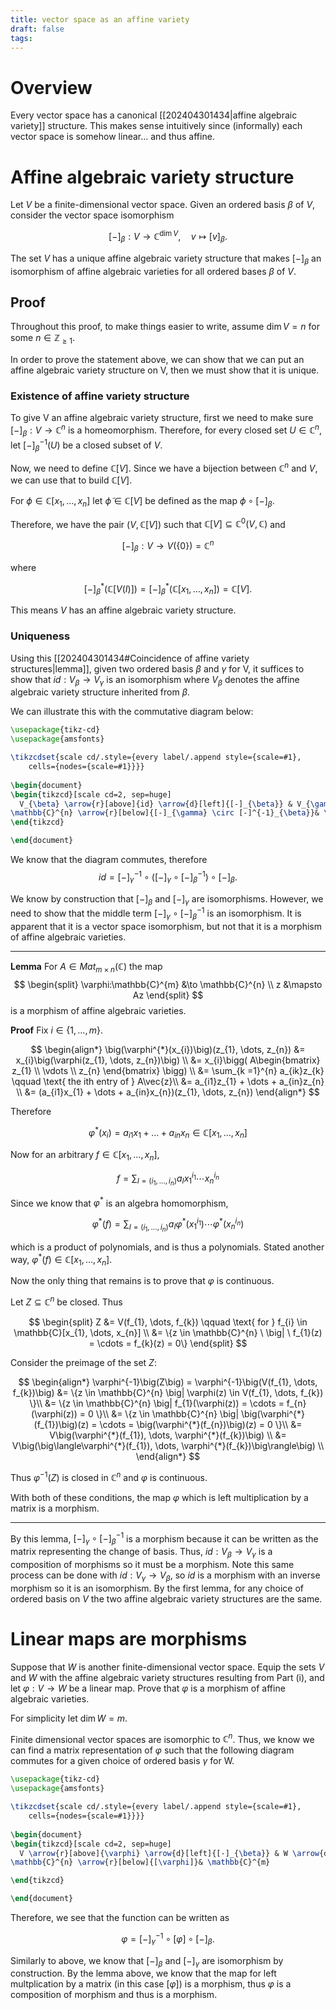 ```yaml
---
title: vector space as an affine variety
draft: false
tags:
---
```


# Overview
Every vector space has a canonical [[202404301434|affine algebraic variety]] structure. 
This makes sense intuitively since (informally) each vector space is somehow linear... and thus affine. 

# Affine algebraic variety structure
Let $V$ be a finite-dimensional vector space. Given an ordered basis $\beta$ of $V$, consider the vector space isomorphism

$$[-]_{\beta}:V\longrightarrow\mathbb{C}^{\dim V},\quad v\mapsto[v]_{\beta}.$$

The set $V$ has a unique affine algebraic variety structure that makes $[-]_{\beta}$ an isomorphism of affine algebraic varieties for all ordered bases $\beta$ of $V$.

## Proof
Throughout this proof, to make things easier to write, assume $\dim V = n$ for some $n \in \mathbb{Z}_{\geq 1}$.

In order to prove the statement above, we can show that we can put an affine algebraic variety structure on V, then we must show that it is unique.

### Existence of affine variety structure
To give V an affine algebraic variety structure, first we need to make sure $[-]_{\beta}:V \to \mathbb{C}^{n}$ is a homeomorphism.
Therefore, for every closed set $U \in \mathbb{C}^{n}$, let $[-]_{\beta}^{-1}(U)$ be a closed subset of $V$.

Now, we need to define $\mathbb{C}[V]$.
Since we have a bijection between $\mathbb{C}^{n}$ and $V$, we can use that to build $\mathbb{C}[V]$.

For $\phi \in \mathbb{C}[x_{1}, \dots, x_{n}]$ let $\tilde{\phi} \in \mathbb{C}[V]$ be defined as the map $\phi \circ [-]_{\beta}$.

Therefore, we have the pair $(V, \mathbb{C}[V])$ such that $\mathbb{C}[V] \subseteq \mathbb{C}^{0}(V, \mathbb{C})$ and

$$
[-]_{\beta}:V \to V(\{0\}) = \mathbb{C}^{n} 
$$

where

$$ [-]_{\beta}^{*}(\mathbb{C}[V(I)]) = [-]_{\beta}^{*}(\mathbb{C}[x_{1}, \dots, x_{n}]) = \mathbb{C}[V].$$

This means $V$ has an affine algebraic variety structure.

### Uniqueness 
Using this [[202404301434#Coincidence of affine variety structures|lemma]], given two ordered basis $\beta$ and $\gamma$ for V, it suffices to show that $id:V_{\beta} \to V_{\gamma}$ is an isomorphism where $V_{\beta}$ denotes the affine algebraic variety structure inherited from $\beta$.

We can illustrate this with the commutative diagram below:
```tikz
\usepackage{tikz-cd}
\usepackage{amsfonts}

\tikzcdset{scale cd/.style={every label/.append style={scale=#1},
    cells={nodes={scale=#1}}}}
	
\begin{document}
\begin{tikzcd}[scale cd=2, sep=huge]
  V_{\beta} \arrow{r}[above]{id} \arrow{d}[left]{[-]_{\beta}} & V_{\gamma} \arrow{d}[right]{[-]_{\gamma}}\\
\mathbb{C}^{n} \arrow{r}[below]{[-]_{\gamma} \circ [-]^{-1}_{\beta}}& \mathbb{C}^{n}
\end{tikzcd}

\end{document}
```

We know that the diagram commutes, therefore
$$id = [-]_{\gamma}^{-1} \circ \bigg([-]_{\gamma} \circ [-]^{-1}_{\beta}\bigg) \circ [-]_{\beta}.$$

We know by construction that $[-]_{\beta}$ and $[-]_{\gamma}$ are isomorphisms.
However, we need to show that the middle term $[-]_{\gamma} \circ [-]^{-1}_{\beta}$ is an isomorphism.
It is apparent that it is a vector space isomorphism, but not that it is a morphism of affine algebraic varieties.

---

**Lemma**
For $A \in Mat_{m\times n}(\mathbb{C})$ the map
$$
\begin{split}
\varphi:\mathbb{C}^{m} &\to \mathbb{C}^{n} \\
z &\mapsto Az \end{split}
$$
is a morphism of affine algebraic varieties.

**Proof**
Fix $i \in \{1, \dots, m\}$.

$$
\begin{align*}
\big(\varphi^{*}(x_{i})\big)(z_{1}, \dots, z_{n}) &= x_{i}\big(\varphi(z_{1}, \dots, z_{n})\big) \\
&= x_{i}\bigg( A\begin{bmatrix} z_{1} \\ \vdots \\ z_{n} \end{bmatrix} \bigg) \\
&= \sum_{k =1}^{n} a_{ik}z_{k} \qquad \text{ the ith entry of } A\vec{z}\\
&= a_{i1}z_{1} + \dots + a_{in}z_{n} \\
&= (a_{i1}x_{1} + \dots + a_{in}x_{n})(z_{1}, \dots, z_{n})
\end{align*}
$$

Therefore

$$
\varphi^{*}(x_{i}) = a_{i1}x_{1} + \dots + a_{in}x_{n} \in \mathbb{C}[x_{1}, \dots, x_{n}]
$$
  
Now for an arbitrary $f \in \mathbb{C}[x_{1}, \dots, x_{n}]$,

$$
f = \sum_{I = (i_{1}, \dots, i_{n})} a_{I}x_{1}^{i_{1}}\cdots x_{n}^{i_{n}}
$$

Since we know that $\varphi^{*}$ is an algebra homomorphism,

$$
\varphi^{*}(f) = \sum_{I = (i_{1}, \dots, i_{n})} a_{I}\varphi^{*}(x_{1}^{i_{1}})\cdots \varphi^{*}(x_{n}^{i_{n}})
$$

which is a product of polynomials, and is thus a polynomials.
Stated another way, $\varphi^{*}(f) \in \mathbb{C}[x_{1}, \dots, x_{n}]$.

Now the only thing that remains is to prove that $\varphi$ is continuous.

Let $Z \subseteq \mathbb{C}^{n}$ be closed.
Thus

$$
\begin{split}
Z &= V(f_{1}, \dots, f_{k}) \qquad \text{ for } f_{i} \in \mathbb{C}[x_{1}, \dots, x_{n}] \\
&= \{z \in \mathbb{C}^{n} \ \big| \ f_{1}(z) = \cdots = f_{k}(z) = 0\}
\end{split}
$$

Consider the preimage of the set $Z$:

$$
\begin{align*}
\varphi^{-1}\big(Z\big) = \varphi^{-1}\big(V(f_{1}, \dots, f_{k})\big) &= \{z \in \mathbb{C}^{n} \big| \varphi(z) \in V(f_{1}, \dots, f_{k}) \}\\
&= \{z \in \mathbb{C}^{n} \big| f_{1}(\varphi(z)) = \cdots = f_{n}(\varphi(z)) = 0 \}\\
&= \{z \in \mathbb{C}^{n} \big| \big(\varphi^{*}(f_{1})\big)(z) = \cdots = \big(\varphi^{*}(f_{n})\big)(z) = 0 \}\\
&= V\big(\varphi^{*}(f_{1}), \dots, \varphi^{*}(f_{k})\big) \\
&= V\big(\big\langle\varphi^{*}(f_{1}), \dots, \varphi^{*}(f_{k})\big\rangle\big) \\
\end{align*}
$$

Thus $\varphi^{-1}(Z)$ is closed in $\mathbb{C}^{n}$ and $\varphi$ is continuous.

With both of these conditions, the map $\varphi$ which is left multiplication by a matrix is a morphism.

---

By this lemma, $[-]_{\gamma} \circ [-]^{-1}_{\beta}$ is a morphism because it can be written as the matrix representing the change of basis.
Thus, $id:V_{\beta} \to V_{\gamma}$ is a composition of morphisms so it must be a morphism.
Note this same process can be done with $id:V_{\gamma} \to V_{\beta}$, so $id$ is a morphism with an inverse morphism so it is an isomorphism.
By the first lemma, for any choice of ordered basis on $V$ the two affine algebraic variety structures are the same.

# Linear maps are morphisms

Suppose that $W$ is another finite-dimensional vector space. Equip the sets $V$ and $W$ with the affine algebraic variety structures resulting from Part (i), and let $\varphi:V\longrightarrow W$ be a linear map. Prove that $\varphi$ is a morphism of affine algebraic varieties.

For simplicity let $\dim W = m$.

Finite dimensional vector spaces are isomorphic to $\mathbb{C}^{n}$.
Thus, we know we can find a matrix representation of $\varphi$ such that the following diagram commutes for a given choice of ordered basis $\gamma$ for W.

```tikz
\usepackage{tikz-cd}
\usepackage{amsfonts}

\tikzcdset{scale cd/.style={every label/.append style={scale=#1},
    cells={nodes={scale=#1}}}}
	
\begin{document}
\begin{tikzcd}[scale cd=2, sep=huge]
  V \arrow{r}[above]{\varphi} \arrow{d}[left]{[-]_{\beta}} & W \arrow{d}[right]{[-]_{\gamma}}\\
\mathbb{C}^{n} \arrow{r}[below]{[\varphi]}& \mathbb{C}^{m}

\end{tikzcd}

\end{document}
```

Therefore, we see that the function can be written as

$$
\varphi = [-]^{-1}_{\gamma} \circ [\varphi] \circ [-]_{\beta}.
$$

Similarly to above, we know that $[-]_{\beta}$ and $[-]_{\gamma}$ are isomorphism by construction.
By the lemma above, we know that the map for left multplication by a matrix (in this case $[\varphi]$) is a morphism, thus $\varphi$ is a composition of morphism and thus is a morphism.